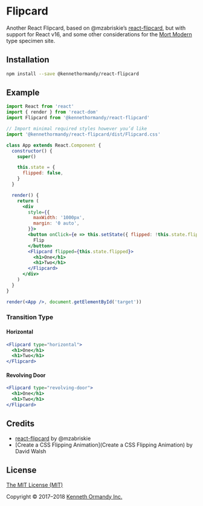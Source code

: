 # Flipcard

Another React Flipcard, based on @mzabriskie’s [react-flipcard](https://github.com/mzabriskie/react-flipcard), but with support for React v16, and some other considerations for the [Mort Modern](http://mort-modern.losttype.com/) type specimen site.

## Installation

```sh
npm install --save @kennethormandy/react-flipcard
```

## Example

```jsx
import React from 'react'
import { render } from 'react-dom'
import Flipcard from '@kennethormandy/react-flipcard'

// Import minimal required styles however you’d like
import '@kennethormandy/react-flipcard/dist/Flipcard.css'

class App extends React.Component {
  constructor() {
    super()

    this.state = {
      flipped: false,
    }
  }

  render() {
    return (
      <div
        style={{
          maxWidth: '1000px',
          margin: '0 auto',
        }}>
        <button onClick={e => this.setState({ flipped: !this.state.flipped })}>
          Flip
        </button>
        <Flipcard flipped={this.state.flipped}>
          <h1>One</h1>
          <h1>Two</h1>
        </Flipcard>
      </div>
    )
  }
}

render(<App />, document.getElementById('target'))
```

### Transition Type

#### Horizontal

```jsx
<Flipcard type="horizontal">
  <h1>One</h1>
  <h1>Two</h1>
</Flipcard>
```

#### Revolving Door

```jsx
<Flipcard type="revolving-door">
  <h1>One</h1>
  <h1>Two</h1>
</Flipcard>
```

## Credits

* [react-flipcard](https://github.com/mzabriskie/react-flipcard) by @mzabriskie
* [Create a CSS Flipping Animation](Create a CSS Flipping Animation) by David Walsh

## License

[The MIT License (MIT)](LICENSE.md)

Copyright © 2017–2018 [Kenneth Ormandy Inc.](http://kennethormandy.com)
